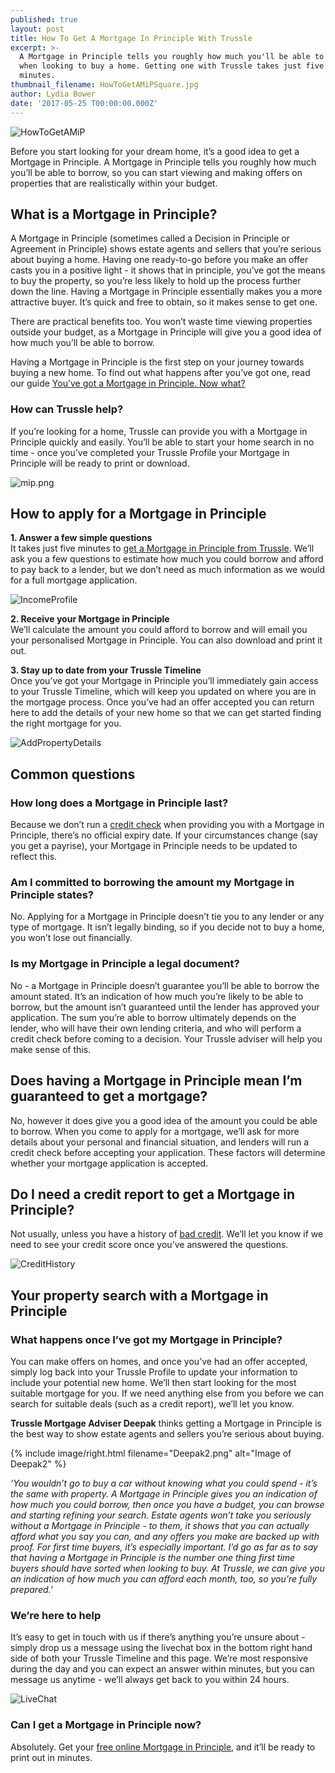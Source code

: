 ```yaml
---
published: true
layout: post
title: How To Get A Mortgage In Principle With Trussle
excerpt: >-
  A Mortgage in Principle tells you roughly how much you'll be able to borrow
  when looking to buy a home. Getting one with Trussle takes just five
  minutes.   
thumbnail_filename: HowToGetAMiPSquare.jpg
author: Lydia Bower
date: '2017-05-25 T00:00:00.000Z'
---
```

![HowToGetAMiP]({{site.baseurl}}/images/post_images/HowToGetAMiP.jpg)

Before you start looking for your dream home, it’s a good idea to get a Mortgage in Principle. A Mortgage in Principle tells you roughly how much you’ll be able to borrow, so you can start viewing and making offers on properties that are realistically within your budget. 

## What is a Mortgage in Principle?
A Mortgage in Principle (sometimes called a Decision in Principle or Agreement in Principle) shows estate agents and sellers that you’re serious about buying a home. Having one ready-to-go before you make an offer casts you in a positive light - it shows that in principle, you’ve got the means to buy the property, so you’re less likely to hold up the process further down the line. Having a Mortgage in Principle essentially makes you a more attractive buyer. It’s quick and free to obtain, so it makes sense to get one.     

There are practical benefits too. You won’t waste time viewing properties outside your budget, as a Mortgage in Principle will give you a good idea of how much you’ll be able to borrow. 

Having a Mortgage in Principle is the first step on your journey towards buying a new home. To find out what happens after you’ve got one, read our guide [You’ve got a Mortgage in Principle. Now what?](https://trussle.com/blog/youve-got-a-mortgage-in-principle-now-what)

### How can Trussle help?
If you’re looking for a home, Trussle can provide you with a Mortgage in Principle quickly and easily. You’ll be able to start your home search in no time - once you’ve completed your Trussle Profile your Mortgage in Principle will be ready to print or download.

![mip.png]({{site.baseurl}}/images/post_images/mip.png)

## How to apply for a Mortgage in Principle 

**1. Answer a few simple questions**  
It takes just five minutes to [get a Mortgage in Principle from Trussle](https://apply.trussle.com/affordability-calculator?utm_source=blog&utm_medium=get-started-cta&utm_campaign=170503 "Mortgage in Principle"). We’ll ask you a few questions to estimate how much you could borrow and afford to pay back to a lender, but we don’t need as much information as we would for a full mortgage application. 

![IncomeProfile]({{site.baseurl}}/images/post_images/income_profile3.gif)

**2. Receive your Mortgage in Principle**  
We’ll calculate the amount you could afford to borrow and will email you your personalised Mortgage in Principle. You can also download and print it out.

**3. Stay up to date from your Trussle Timeline**  
Once you’ve got your Mortgage in Principle you’ll immediately gain access to your Trussle Timeline, which will keep you updated on where you are in the mortgage process. Once you’ve had an offer accepted you can return here to add the details of your new home so that we can get started finding the right mortgage for you.  

![AddPropertyDetails]({{site.baseurl}}/images/post_images/WelcomeBackPage.png)

## Common questions

### How long does a Mortgage in Principle last?  
Because we don’t run a [credit check](https://trussle.com/blog/getting-a-mortgage-with-bad-credit "Credit check") when providing you with a Mortgage in Principle, there’s no official expiry date. If your circumstances change (say you get a payrise), your Mortgage in Principle needs to be updated to reflect this. 

### Am I committed to borrowing the amount my Mortgage in Principle states?  
No. Applying for a Mortgage in Principle doesn’t tie you to any lender or any type of mortgage. It isn’t legally binding, so if you decide not to buy a home, you won’t lose out financially. 

### Is my Mortgage in Principle a legal document?  
No - a Mortgage in Principle doesn’t guarantee you’ll be able to borrow the amount stated. It’s an indication of how much you’re likely to be able to borrow, but the amount isn’t guaranteed until the lender has approved your application. The sum you’re able to borrow ultimately depends on the lender, who will have their own lending criteria, and who will perform a credit check before coming to a decision. Your Trussle adviser will help you make sense of this.   

## Does having a Mortgage in Principle mean I’m guaranteed to get a mortgage?  
No, however it does give you a good idea of the amount you could be able to borrow. When you come to apply for a mortgage, we’ll ask for more details about your personal and financial situation, and lenders will run a credit check before accepting your application. These factors will determine whether your mortgage application is accepted.

## Do I need a credit report to get a Mortgage in Principle?  
Not usually, unless you have a history of [bad credit](https://trussle.com/blog/getting-a-mortgage-with-bad-credit). We’ll let you know if we need to see your credit score once you’ve answered the questions. 

![CreditHistory]({{site.baseurl}}/images/post_images/MoreAboutCreditHistory2.png)

## Your property search with a Mortgage in Principle

### What happens once I’ve got my Mortgage in Principle?  
You can make offers on homes, and once you’ve had an offer accepted, simply log back into your Trussle Profile to update your information to include your potential new home. We’ll then start looking for the most suitable mortgage for you. If we need anything else from you before we can search for suitable deals (such as a credit report), we’ll let you know. 

**Trussle Mortgage Adviser Deepak** thinks getting a Mortgage in Principle is the best way to show estate agents and sellers you’re serious about buying.

{% include image/right.html filename="Deepak2.png" alt="Image of Deepak2" %}

*‘You wouldn’t go to buy a car without knowing what you could spend - it’s the same with property. A Mortgage in Principle gives you an indication of how much you could borrow, then once you have a budget, you can browse and starting refining your search. Estate agents won’t take you seriously without a Mortgage in Principle - to them, it shows that you can actually afford what you say you can, and any offers you make are backed up with proof. For first time buyers, it’s especially important. I’d go as far as to say that having a Mortgage in Principle is the number one thing first time buyers should have sorted when looking to buy. At Trussle, we can give you an indication of how much you can afford each month, too, so you’re fully prepared.’*


### We’re here to help  
It’s easy to get in touch with us if there’s anything you’re unsure about - simply drop us a message using the livechat box in the bottom right hand side of both your Trussle Timeline and this page. We’re most responsive during the day and you can expect an answer within minutes, but you can message us anytime - we’ll always get back to you within 24 hours. 

![LiveChat]({{site.baseurl}}/images/post_images/livechat2.gif)

### Can I get a Mortgage in Principle now?  
Absolutely. Get your [free online Mortgage in Principle](https://apply.trussle.com/affordability-calculator "Mortgage in Principle"), and it’ll be ready to print out in minutes.
